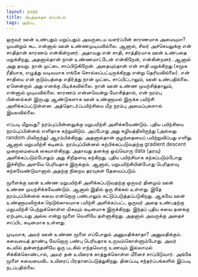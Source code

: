 ```yaml
---
layout: page
title: பிடித்ததைச் சாப்பிடல்
tags: குறிப்பு
---
```


<!-- டிசம்பர் 22, 2017 -->

ஒருவர் ஊன் உண்பதும் மறுப்பதும் அவருடைய வளர்ப்பின் காரணமாக அமையுமா? முயன்றும் கூட என்னால் ஊன் உண்ணமுடியவில்லை. ஆனால், சிலர் அச்செயலுக்கு என் சாதிதான் காரணம் என்கின்றனர். அதாவது என் சாதி, சாத்திரமாக ஊன் உண்பதை மறுக்கிறது, அதனால்தான் நான் உண்ணமாட்டேன் என்கிறேன், என்கின்றனர். ஆனால் அது தவறு. நான் முட்டை சாப்பிடுகிறேன். அதையும்தான் என் சாதி மறுக்கிறது (சமூக ரீதியாக, எழுத்து வடிவமாக எங்கே சொல்லப்பட்டிருக்கிறது என்று தெரியவில்லை). என் சாதியை என் குடும்பத்தை எதிர்த்து நான் முட்டை சாப்பிட்டாலும், ஊன் உண்பதில்லை. ஏனென்றால் அது எனக்கு பிடிக்கவில்லை. நான் ஊன் உண்ண முயற்சித்தாலும், என்னால் முடியவில்லை. காரணம் என்னவென்று யோசித்தால், என் நரம்பு பின்னல்கள் இருபது ஆண்டுகளாக ஊன் உண்ணாமல் இருக்க பயிற்சி அளிக்கப்பட்டுள்ளன. அத்தொடர்ப்பயிற்சியை மீற நரம்பு அமைப்புகளால் இயலவில்லை. 

எப்படி மீறுவது? நரம்புப்பின்னலுக்கு மறுபயிற்சி அளிக்கவேண்டும். புதிய பயிற்சியை நரம்புப்பின்னல் எளிதாக கற்றுவிடும். அப்போது அது சுழியத்திலிருந்து (அல்லது random மிலிருந்து) ஆரம்பிக்கிறது. அதனால்தான் குழந்தையைப் பயிற்றுவிப்பது எளிது. ஆனால் மறுபயிற்சி கடினம். நரம்புப்பின்னல் கற்பிக்கப்படுவதற்கு gradient descent முறைமையைக் கையாள்கிறது. அதாவது தனக்கு ஓவ்வொரு data (தரவு) அளிக்கப்படும்போதும் அது சிறிதளவு கற்கிறது. புதிய பயிற்சியாக கற்கப்படும்போது இச்சிறிய அளவே பெரியதாக இருக்கும். ஆனால், மறுபயிற்சியின்போது பெரிதளவு கற்கவேண்டுமானால் அதற்கு நிறைய தரவுகள் தேவைப்படும். 

மூளைக்கு ஊன் உண்ண மறுபயிற்சி அளிக்கப்படுவதற்கு ஒருவர் தினமும் ஊன் உண்ண முயற்சிக்கவேண்டும். ஆனால் இதில் ஒரு சிக்கல் உள்ளது. இதே நரம்புப்பின்னல் சுவை என்றொரு பண்பாலும் கட்டுப்படுத்தப்படுகிறது. ஆகவே ஊன் உண்ணாமலிருக்க நெடுங்காலமாக பயிற்சி அளிக்கப்பட்ட ஒருவர் அதை உண்பதற்கு மறுபயிற்சி பெற்றுக்கொள்ள மிகவும் கடினமாக இருக்கிறது. இந்தப் புதிய சுவை தனக்கு ஏற்புடையது அல்ல என்று மூளை வெளியே தள்ளுகிறது. அதனால் அவருக்கு அதைச் சாப்பிட கடினமாக உள்ளது. 

முடிவாக, அவர் ஊன் உண்ண மூளை எப்போதும் அனுமதிக்காதா? அனுமதிக்கும். சுவையைத் தாண்டி வேறொரு பண்பு பெரியதாக உருவம்கொள்ளும்போது. அவர் கடலில் தன்னந்தனியே ஒரு படகில் எந்தவொரு உணவும் இல்லாமல் சிக்கிக்கொண்டால், அவர் தன் உயிரைக் காத்துக்கொள்ள மீனைச் சாப்பிடுவார். அங்கே மூளை சுவையைவிட உயிரைப் பிரதானப்படுத்துகிறது. தினப்படி சந்தர்ப்பங்களில் இப்படி நடப்பதில்லை.
